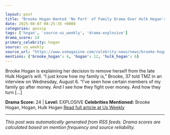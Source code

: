 ```yaml
---

layout: post
title: "Brooke Hogan Wanted 'No Part' of Family Drama Over Hulk Hogan's Money"
date: 2025-08-07 08:25:35 +0000
categories: gossip
tags: ['hogan', 'source-us_weekly', 'drama-explosive']
drama_score: 24
primary_celebrity: hogan
source: us_weekly
source_url: "https://www.usmagazine.com/celebrity-news/news/brooke-hogan-explains-family-drama-over-hulk-hogans-will/"
mentions: {'brooke_hogan': 6, 'hogan': 12, 'hulk_hogan': 6}
---
```


Brooke Hogan is explaining her decision to remove herself from the late Hulk Hogan’s will. “I just know how my family is,” Brooke, 37 told TMZ in an interview on Wednesday, August 6. “I’ve seen how certain members of my family go after money. And I see how they fight over money. And how they turn […]

**Drama Score:** 24 | **Level:** EXPLOSIVE **Celebrities Mentioned:** Brooke Hogan, Hogan, Hulk Hogan [Read full article at Us Weekly](https://www.usmagazine.com/celebrity-news/news/brooke-hogan-explains-family-drama-over-hulk-hogans-will/)

---

*This post was automatically generated from RSS feeds. Drama scores are calculated based on mention frequency and source reliability.*
